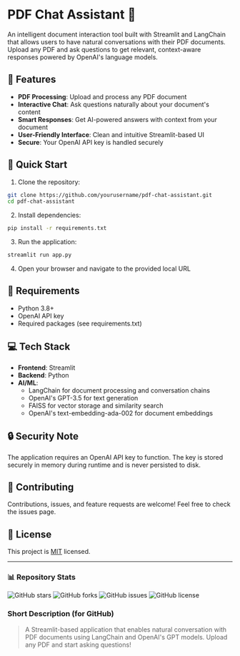 # PDF Chat Assistant 📄

An intelligent document interaction tool built with Streamlit and LangChain that allows users to have natural conversations with their PDF documents. Upload any PDF and ask questions to get relevant, context-aware responses powered by OpenAI's language models.

## 🌟 Features

- **PDF Processing**: Upload and process any PDF document
- **Interactive Chat**: Ask questions naturally about your document's content
- **Smart Responses**: Get AI-powered answers with context from your document
- **User-Friendly Interface**: Clean and intuitive Streamlit-based UI
- **Secure**: Your OpenAI API key is handled securely

## 🚀 Quick Start

1. Clone the repository:
```bash
git clone https://github.com/yourusername/pdf-chat-assistant.git
cd pdf-chat-assistant
```

2. Install dependencies:
```bash
pip install -r requirements.txt
```

3. Run the application:
```bash
streamlit run app.py
```

4. Open your browser and navigate to the provided local URL

## 🔧 Requirements

- Python 3.8+
- OpenAI API key
- Required packages (see requirements.txt)

## 💻 Tech Stack

- **Frontend**: Streamlit
- **Backend**: Python
- **AI/ML**: 
  - LangChain for document processing and conversation chains
  - OpenAI's GPT-3.5 for text generation
  - FAISS for vector storage and similarity search
  - OpenAI's text-embedding-ada-002 for document embeddings

## 🔒 Security Note

The application requires an OpenAI API key to function. The key is stored securely in memory during runtime and is never persisted to disk.

## 🤝 Contributing

Contributions, issues, and feature requests are welcome! Feel free to check the issues page.

## 📝 License

This project is [MIT](LICENSE) licensed.

---

### 📊 Repository Stats
![GitHub stars](https://img.shields.io/github/stars/yourusername/pdf-chat-assistant?style=social)
![GitHub forks](https://img.shields.io/github/forks/yourusername/pdf-chat-assistant?style=social)
![GitHub issues](https://img.shields.io/github/issues/yourusername/pdf-chat-assistant)
![GitHub license](https://img.shields.io/github/license/yourusername/pdf-chat-assistant)

### Short Description (for GitHub)
> A Streamlit-based application that enables natural conversation with PDF documents using LangChain and OpenAI's GPT models. Upload any PDF and start asking questions! 